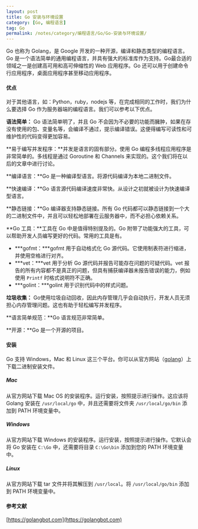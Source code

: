 ```yaml
---
layout: post
title: Go 安装与环境设置
category: [Go, 编程语言]
tag: Go
permalink: /notes/category/编程语言/Go/Go-安装与环境设置/
---
```

Go 也称为 Golang，是 Google 开发的一种开源，编译和静态类型的编程语言。Go 是一个语法简单的通用编程语言，并具有强大的标准库作为支持。Go最合适的领域之一是创建高可用和高可伸缩性的 Web 应用程序。Go 还可以用于创建命令行应用程序，桌面应用程序甚至移动应用程序。

#### 优点
对于其他语言，如：Python，ruby，nodejs 等，在完成相同的工作时，我们为什么要选择 Go 作为服务器端的编程语言。我们可以参考以下优点。

**语法简单：** Go 语法简单明了，并且 Go 不会因为不必要的功能而臃肿，如果在存没有使用的包、变量名等，会编译不通过，提示编译错误。这便得编写可读性和可维护性的代码变得更加容易。

**易于编写并发程序：**并发是语言的固有部分。使用 Go 编程多线程应用程序是非常简单的。多线程是通过 Goroutine 和 Channels 来实现的。这个我们将在以后的文章中进行讨论。

**编译语言：**Go 是一种编译型语言。将源代码编译为本地二进制文件。

**快速编译：**Go 语言源代码编译速度非常快。从设计之初就被设计为快速编译型语言。

**静态链接：**Go 编译器支持静态链接。所有 Go 代码都可以静态链接到一个大的二进制文件中，并且可以轻松地部署在云服务器中，而不必担心依赖关系。

**Go 工具：**工具在 Go 中是值得特别提及的。Go 附带了功能强大的工具，可以帮助开发人员编写更好的代码。常用的工具是有。
- ***gofmt：***gofmt 用于自动格式化 Go 源代码。它使用制表符进行缩进，并使用空格进行对齐。
- ***vet：***vet 用于分析 Go 源代码并报告可能存在问题的可疑代码。vet 报告的所有内容都不是真正的问题，但具有捕获编译器未报告错误的能力，例如使用 `Printf` 时格式说明符不正确。
- ***golint：***golint 用于识别代码中的样式问题。

**垃圾收集：** Go使用垃圾自动回收，因此内存管理几乎会自动执行，开发人员无须担心内存管理问题。这也有助于轻松编写并发程序。

**语言简单规范：**Go 语言规范非常简单。

**开源：**Go 是一个开源的项目。

#### 安装
Go 支持 Windows，Mac 和 Linux 这三个平台。你可以从官方网站（[golang](https://golang.org/dl/)）上下载二进制安装文件。

##### Mac
从官方网站下载 Mac OS 的安装程序。运行安装，按照提示进行操作。这应该将 Golang 安装在 `/usr/local/go` 中，并且还需要将文件夹 `/usr/local/go/bin` 添加到 PATH 环境变量中。

##### Windows
从官方网站下载 Windows 的安装程序。运行安装，按照提示进行操作。它默认会将 Go 安装在 `C:\Go` 中，还需要将目录 `C:\Go\bin` 添加到您的 PATH 环境变量中。

##### Linux
从官方网站下载 tar 文件并将其解压到 `/usr/local`。将 `/usr/local/go/bin` 添加到 PATH 环境变量中。

#### 参考文献
[https://golangbot.com](https://golangbot.com)